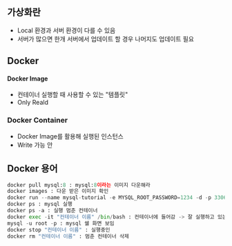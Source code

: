 ## 가상화란
* Local 환경과 서버 환경이 다를 수 있음
* 서버가 많으면 한개 서버에서 업데이트 할 경우 나머지도 업데이트 필요

## Docker
#### Docker Image
* 컨테이너 실행할 때 사용할 수 있는 "템플릿"
* Only Reald

### Docker Container
* Docker Image를 활용해 실행된 인스턴스
* Write 가능
안

## Docker 용어
```python
docker pull mysql:8 : mysql:8이라는 이미지 다운해라
docker images : 다운 받은 이미지 확인
docker run --name mysql-tutorial -e MYSQL_ROOT_PASSWORD=1234 -d -p 3306:3306 mysql:8 : 이름 : mysql-tutorial, 비밀번호:1234, -d : 백그라운드 모드(docker 꺼도 작동 됨), -p : 포트 번호
docker ps : mysql 실행
docker ps -a : 실행 멈춘 컨테이너
docker exec -it "컨테이너 이름" /bin/bash : 컨테이너에 들어감 -> 잘 실행하고 있는지 확인 가능
mysql -u root -p : mysql 쉘 화면 보임
docker stop "컨테이너 이름" : 실행중인 
docker rm "컨테이너 이름" : 멈춘 컨테이너 삭제



```
